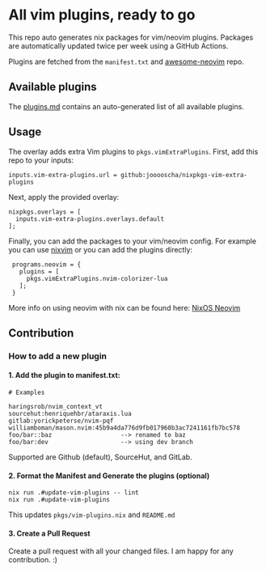 # All vim plugins, ready to go

This repo auto generates nix packages for vim/neovim plugins.
Packages are automatically updated twice per week using a GitHub Actions.

Plugins are fetched from the `manifest.txt` and [awesome-neovim][0] repo.

## Available plugins

The [plugins.md](plugins.md) contains an auto-generated list of all available plugins.

## Usage

The overlay adds extra Vim plugins to `pkgs.vimExtraPlugins`.
First, add this repo to your inputs:

```
inputs.vim-extra-plugins.url = github:jooooscha/nixpkgs-vim-extra-plugins
```

Next, apply the provided overlay:

```
nixpkgs.overlays = [
  inputs.vim-extra-plugins.overlays.default
];

```

Finally, you can add the packages to your vim/neovim config. For example you can use [nixvim](https://github.com/jooooscha/nixvim) or you can add the plugins directly:

```
 programs.neovim = {
   plugins = [
     pkgs.vimExtraPlugins.nvim-colorizer-lua
   ];
 }
```

More info on using neovim with nix can be found here: [NixOS Neovim](https://nixos.wiki/wiki/Neovim)

[0]: https://github.com/rockerBOO/awesome-neovim
[1]: https://nixos.org/manual/nix/stable/release-notes/rl-2.4.html?highlight=builtins.getFlake#other-features
[2]: https://nur.nix-community.org/
[3]: https://nur.nix-community.org/repos/m15a/


## Contribution

### How to add a new plugin

#### 1. Add the plugin to manifest.txt:

```
# Examples

haringsrob/nvim_context_vt
sourcehut:henriquehbr/ataraxis.lua
gitlab:yorickpeterse/nvim-pqf
williamboman/mason.nvim:45b9a4da776d9fb017960b3ac7241161fb7bc578 
foo/bar::baz                   --> renamed to baz
foo/bar:dev                    --> using dev branch
```

Supported are Github (default), SourceHut, and GitLab.

#### 2. Format the Manifest and Generate the plugins (optional)

```
nix run .#update-vim-plugins -- lint
nix run .#update-vim-plugins
```

This updates `pkgs/vim-plugins.nix` and `README.md`

#### 3. Create a Pull Request

Create a pull request with all your changed files.
I am happy for any contribution. :)
